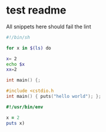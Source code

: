# test readme

All snippets here should fail the lint

```sh
#!/bin/sh

for x in $(ls) do

x= 2
echo $x
xx=2
```

```C
int main() {;
```

```C++
#include <cstdio.h
int main() { puts("hello world"); };
```

```ruby
#!/usr/bin/env

x = 2
puts x)
```


